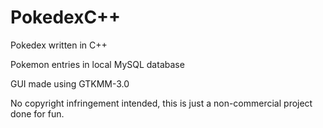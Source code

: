 # PokedexC++
Pokedex written in C++

Pokemon entries in local MySQL database

GUI made using GTKMM-3.0

No copyright infringement intended, this is just a non-commercial project done for fun.
